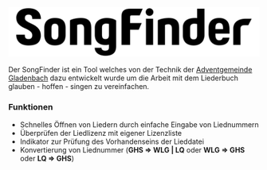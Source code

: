 ![SongFinder Logo](https://raw.githubusercontent.com/GlaTEC/SongFinder/master/images/SongFinder.png "SongFinder Logo")

Der SongFinder ist ein Tool welches von der Technik der [Adventgemeinde Gladenbach](http://www.adventgemeinde-gladenbach.de/) dazu entwickelt wurde um die Arbeit mit dem Liederbuch glauben - hoffen - singen zu vereinfachen.

### Funktionen
* Schnelles Öffnen von Liedern durch einfache Eingabe von Liednummern
* Überprüfen der Liedlizenz mit eigener Lizenzliste
* Indikator zur Prüfung des Vorhandenseins der Lieddatei
* Konvertierung von Liednummer (**GHS => WLG | LQ** oder **WLG => GHS** oder **LQ => GHS**)
